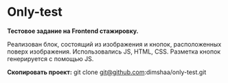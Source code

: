 # Only-test

**Тестовое задание на Frontend стажировку.**

Реализован блок, состоящий из изображения и кнопок, расположенных поверх изображения.
Использовались JS, HTML, CSS.
Разметка кнопок генерируется с помощью JS.

**Скопировать проект:**
    git clone git@github.com:dimshaa/only-test.git

